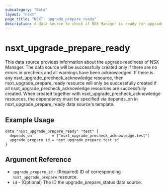 ```yaml
---
subcategory: "Beta"
layout: "nsxt"
page_title: "NSXT: upgrade_prepare_ready"
description: A data source to check if NSX Manager is ready for upgrade.
---
```


# nsxt_upgrade_prepare_ready

This data source provides information about the upgrade readiness of NSX Manager.
The data source will be successfully created only if there are no errors in precheck and
all warnings have been acknowledged.
If there is any nsxt_upgrade_precheck_acknowledge resource, then nsxt_upgrade_prepare_ready resource
will only be successfully created if all nsxt_upgrade_precheck_acknowledge resources are
successfully created.
When created together with nsxt_upgrade_precheck_acknowledge resources, the dependency must be specified
via depends_on in nsxt_upgrade_prepare_ready data source's template.

## Example Usage

```hcl
data "nsxt_upgrade_prepare_ready" "test" {
  depends_on         = ["nsxt_upgrade_precheck_acknowledge.test"]
  upgrade_prepare_id = nsxt_upgrade_prepare.test.id
}
```

## Argument Reference

* `upgrade_prepare_id` - (Required) ID of corresponding `nsxt_upgrade_prepare` resource.
* `id` - (Optional) The ID the upgrade_prepare_status data source.

